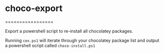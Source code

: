 # choco-export
=================

Export a powershell script to re-install all chocolatey packages.

Running ```cex.ps1``` will iterate through your chocolatey package list and output a powershell script called ```choco-install.ps1```
